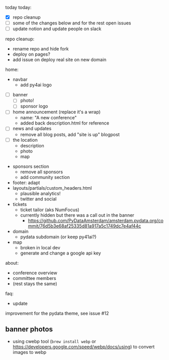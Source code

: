 today today:
- [x] repo cleanup
- [ ] some of the changes below and for the rest open issues
- [ ] update notion and update people on slack

repo cleanup:
- rename repo and hide fork
- deploy on pages?
- add issue on deploy real site on new domain

home:
- navbar
  - add py4ai logo
- [ ] banner
  - [ ] photo!
  - [ ] sponsor logo
- [ ] home announcement (replace it's a wrap)
  - name: "A new conference"
  - added back description.html for reference
- [ ] news and updates
  - remove all blog posts, add "site is up" blogpost
- [ ] the location
  - description
  - photo
  - map
- sponsors section
  - remove all sponsors
  - add community section
- footer: adapt
- layouts/partials/custom_headers.html
  - plausible analytics!
  - twitter and social
- tickets
  - ticket tailor (aks NumFocus)
  - currently hidden but there was a call out in the banner
    - https://github.com/PyDataAmsterdam/amsterdam.pydata.org/commit/76d5b3e68af25335d81a917a5c1749dc7e4af44c
- domain
  - pydata subdomain (or keep py41ai?)
- map
  - broken in local dev
  - generate and change a google api key 

about:
- conference overview
- committee members
- (rest stays the same)

faq:
- update

improvement for the pydata theme, see issue #12

## banner photos

- using cwebp tool (`brew install webp` or https://developers.google.com/speed/webp/docs/using) to convert images to webp
